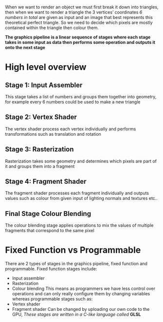 When we want to render an object we must first break it down into triangles, then when we want to render a triangle the 3 vertices’ coordinates *6 numbers in total* are given as input and an image that best represents this theoretical perfect triangle. So we need to decide which pixels are mostly contained within the triangle then colour them.

**The graphics pipeline is a linear sequence of stages where each stage takes in some input as data then performs some operation and outputs it onto the next stage**

# High level overview 
## Stage 1: Input Assembler
This stage takes a list of numbers and groups them together into geometry, for example every 6 numbers could be used to make a new triangle
## Stage 2: Vertex Shader
The vertex shader process each vertex individually and performs transformations such as translation and rotation
## Stage 3:  Rasterization
Rasterization takes some geometry and determines which pixels are part of it and groups them into a fragment
## Stage 4: Fragment Shader
The fragment shader processes each fragment individually and outputs values such as colour from given input of lighting normals and textures etc..
## Final Stage Colour Blending
The colour blending stage applies operations to mix the values of multiple fragments that correspond to the same pixel

# Fixed Function vs Programmable
There are 2 types of stages in the graphics pipeline, fixed function and programmable. 
Fixed function stages include:
- Input assembler
- Rasterization
- Colour blending
This means as programmers we have less control over operations and can only really configure them by changing variables whereas programmable stages such as:
- Vertex shader
- Fragment shader
Can be changed by uploading our own code to the GPU, *These stages are written in a C-like language called* **GLSL**